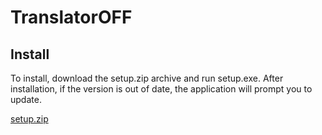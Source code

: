# TranslatorOFF
## Install

To install, download the setup.zip archive and run setup.exe. After installation, if the version is out of date, the application will prompt you to update.

[setup.zip](https://github.com/Camyil-89/TranslatorOFF-Update/files/11548264/setup.zip)
